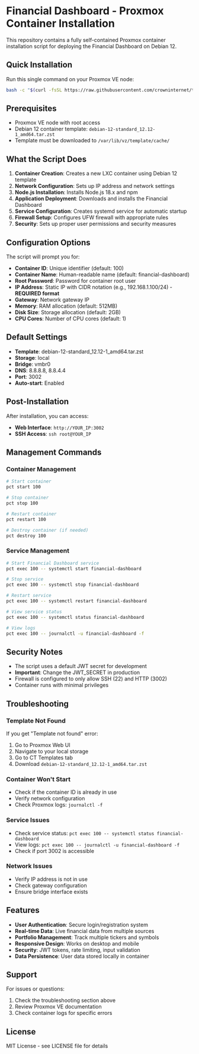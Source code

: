 # Financial Dashboard - Proxmox Container Installation

This repository contains a fully self-contained Proxmox container installation script for deploying the Financial Dashboard on Debian 12.

## Quick Installation

Run this single command on your Proxmox VE node:

```bash
bash -c "$(curl -fsSL https://raw.githubusercontent.com/crowninternet/tickers/main/proxmox-financial-dashboard.sh)"
```

## Prerequisites

- Proxmox VE node with root access
- Debian 12 container template: `debian-12-standard_12.12-1_amd64.tar.zst`
- Template must be downloaded to `/var/lib/vz/template/cache/`

## What the Script Does

1. **Container Creation**: Creates a new LXC container using Debian 12 template
2. **Network Configuration**: Sets up IP address and network settings
3. **Node.js Installation**: Installs Node.js 18.x and npm
4. **Application Deployment**: Downloads and installs the Financial Dashboard
5. **Service Configuration**: Creates systemd service for automatic startup
6. **Firewall Setup**: Configures UFW firewall with appropriate rules
7. **Security**: Sets up proper user permissions and security measures

## Configuration Options

The script will prompt you for:

- **Container ID**: Unique identifier (default: 100)
- **Container Name**: Human-readable name (default: financial-dashboard)
- **Root Password**: Password for container root user
- **IP Address**: Static IP with CIDR notation (e.g., 192.168.1.100/24) - **REQUIRED format**
- **Gateway**: Network gateway IP
- **Memory**: RAM allocation (default: 512MB)
- **Disk Size**: Storage allocation (default: 2GB)
- **CPU Cores**: Number of CPU cores (default: 1)

## Default Settings

- **Template**: debian-12-standard_12.12-1_amd64.tar.zst
- **Storage**: local
- **Bridge**: vmbr0
- **DNS**: 8.8.8.8, 8.8.4.4
- **Port**: 3002
- **Auto-start**: Enabled

## Post-Installation

After installation, you can access:

- **Web Interface**: `http://YOUR_IP:3002`
- **SSH Access**: `ssh root@YOUR_IP`

## Management Commands

### Container Management
```bash
# Start container
pct start 100

# Stop container
pct stop 100

# Restart container
pct restart 100

# Destroy container (if needed)
pct destroy 100
```

### Service Management
```bash
# Start Financial Dashboard service
pct exec 100 -- systemctl start financial-dashboard

# Stop service
pct exec 100 -- systemctl stop financial-dashboard

# Restart service
pct exec 100 -- systemctl restart financial-dashboard

# View service status
pct exec 100 -- systemctl status financial-dashboard

# View logs
pct exec 100 -- journalctl -u financial-dashboard -f
```

## Security Notes

- The script uses a default JWT secret for development
- **Important**: Change the JWT_SECRET in production
- Firewall is configured to only allow SSH (22) and HTTP (3002)
- Container runs with minimal privileges

## Troubleshooting

### Template Not Found
If you get "Template not found" error:
1. Go to Proxmox Web UI
2. Navigate to your local storage
3. Go to CT Templates tab
4. Download `debian-12-standard_12.12-1_amd64.tar.zst`

### Container Won't Start
- Check if the container ID is already in use
- Verify network configuration
- Check Proxmox logs: `journalctl -f`

### Service Issues
- Check service status: `pct exec 100 -- systemctl status financial-dashboard`
- View logs: `pct exec 100 -- journalctl -u financial-dashboard -f`
- Check if port 3002 is accessible

### Network Issues
- Verify IP address is not in use
- Check gateway configuration
- Ensure bridge interface exists

## Features

- **User Authentication**: Secure login/registration system
- **Real-time Data**: Live financial data from multiple sources
- **Portfolio Management**: Track multiple tickers and symbols
- **Responsive Design**: Works on desktop and mobile
- **Security**: JWT tokens, rate limiting, input validation
- **Data Persistence**: User data stored locally in container

## Support

For issues or questions:
1. Check the troubleshooting section above
2. Review Proxmox VE documentation
3. Check container logs for specific errors

## License

MIT License - see LICENSE file for details
